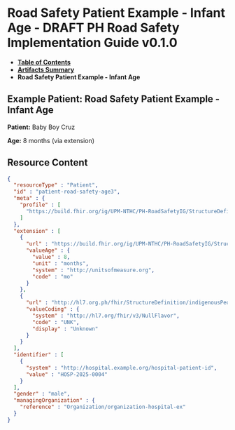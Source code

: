 # Road Safety Patient Example - Infant Age - DRAFT PH Road Safety Implementation Guide v0.1.0

* [**Table of Contents**](toc.md)
* [**Artifacts Summary**](artifacts.md)
* **Road Safety Patient Example - Infant Age**

## Example Patient: Road Safety Patient Example - Infant Age

**Patient:** Baby Boy Cruz

**Age:** 8 months (via extension)



## Resource Content

```json
{
  "resourceType" : "Patient",
  "id" : "patient-road-safety-age3",
  "meta" : {
    "profile" : [
      "https://build.fhir.org/ig/UPM-NTHC/PH-RoadSafetyIG/StructureDefinition/RS-Patient"
    ]
  },
  "extension" : [
    {
      "url" : "https://build.fhir.org/ig/UPM-NTHC/PH-RoadSafetyIG/StructureDefinition/rs-patient-age",
      "valueAge" : {
        "value" : 8,
        "unit" : "months",
        "system" : "http://unitsofmeasure.org",
        "code" : "mo"
      }
    },
    {
      "url" : "http://hl7.org.ph/fhir/StructureDefinition/indigenousPeople",
      "valueCoding" : {
        "system" : "http://hl7.org/fhir/v3/NullFlavor",
        "code" : "UNK",
        "display" : "Unknown"
      }
    }
  ],
  "identifier" : [
    {
      "system" : "http://hospital.example.org/hospital-patient-id",
      "value" : "HOSP-2025-0004"
    }
  ],
  "gender" : "male",
  "managingOrganization" : {
    "reference" : "Organization/organization-hospital-ex"
  }
}

```
